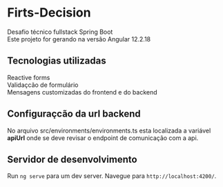 
# Firts-Decision
Desafio técnico fullstack Spring Boot
<br>
Este projeto for gerando na versão Angular 12.2.18

## Tecnologias utilizadas
Reactive forms
<br>
Validaçcão de formulário
<br>
Mensagens customizadas do frontend e do backend

## Configuraçcão da url backend
No arquivo src/environments/environments.ts esta localizada a variável **apiUrl** onde se deve revisar o endpoint de comunicação com a api.
<br>

## Servidor de desenvolvimento

Run `ng serve` para um dev server. Navegue para `http://localhost:4200/`.
